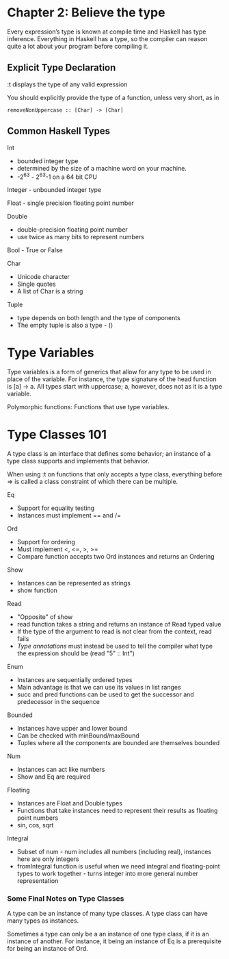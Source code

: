 # Chapter 2: Believe the type 

Every expression’s type is known at compile time and Haskell has type inference.
Everything in Haskell has a type, so the compiler can reason quite a lot about your program before compiling it.


## Explicit Type Declaration

:t displays the type of any valid expression 

You should explicitly provide the type of a function, unless very short, as in 

```
removeNonUppercase :: [Char] -> [Char]
```
## Common Haskell Types

Int 
- bounded integer type  
- determined by the size of a machine word on your machine. 
- -2<sup>63</sup> - 2<sup>63</sup>-1 on a 64 bit CPU

Integer - unbounded integer type 

Float - single precision floating point number 

Double 
- double-precision floating point number 
- use twice as many bits to represent numbers 

Bool - True or False 

Char 
- Unicode character
- Single quotes
- A list of Char is a string

Tuple 
- type depends on both length and the type of components 
- The empty tuple is also a type - () 

# Type Variables
Type variables is a form of generics that allow for any type to be used in place of the variable.
For instance, the type signature of the head function is [a] -> a. 
All types start with uppercase; a, however, does not as it is a type variable.

Polymorphic functions: Functions that use type variables.

# Type Classes 101
A type class is an interface that defines some behavior;
an instance of a type class supports and implements that behavior.

When using :t on functions that only accepts a type class, everything before => is called a class constraint of which there can be multiple.

Eq
- Support for equality testing
- Instances must implement == and /=

Ord
- Support for ordering
- Must implement <, <=, >, >=
- Compare function accepts two Ord instances and returns an Ordering

Show
- Instances can be represented as strings
- show function

Read 
- "Opposite" of show 
- read function takes a string and returns an instance of Read typed value 
- If the type of the argument to read is not clear from the context, read fails
- *Type annotations* must instead be used to tell the compiler what type the expression should be (read "5" :: Int")

Enum
- Instances are sequentially ordered types 
- Main advantage is that we can use its values in list ranges 
- succ and pred functions can be used to get the successor and predecessor in the sequence 

Bounded 
- Instances have upper and lower bound 
- Can be checked with minBound/maxBound
- Tuples where all the components are bounded are themselves bounded 

Num 
- Instances can act like numbers 
- Show and Eq are required

Floating
- Instances are Float and Double types 
- Functions that take instances need to represent their results as floating point numbers 
- sin, cos, sqrt

Integral 
- Subset of num - num includes all numbers (including real), instances here are only integers
- fromIntegral function is useful when we need integral and floating-point types to work together - turns integer into more general number representation
### Some Final Notes on Type Classes
A type can be an instance of many type classes.
A type class can have many types as instances. 

Sometimes a type can only be a an instance of one type class, if it is an instance of another.
For instance, it being an instance of Eq is a prerequisite for being an instance of Ord.  